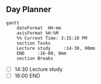## Day Planner
```mermaid
gantt
    dateFormat  HH-mm
    axisFormat %H:%M
    %% Current Time: 3:15:18 PM
    section Tasks
    Lecture study     :14-30, 90mm
    END     :16-00, 0mm
    section Breaks

```

- [ ] 14:30 Lecture study
- [ ] 16:00 END